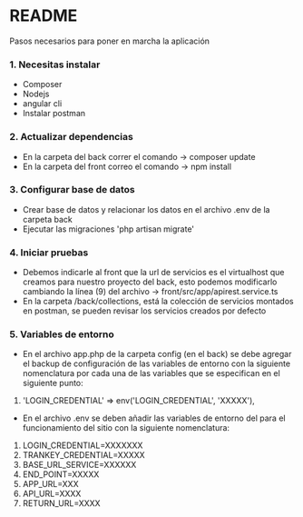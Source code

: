# README

Pasos necesarios para poner en marcha la aplicación

### 1. Necesitas instalar

- Composer
- Nodejs
- angular cli
- Instalar postman

### 2. Actualizar dependencias

- En la carpeta del back correr el comando -> composer update
- En la carpeta del front correo el comando -> npm install

### 3. Configurar base de datos

- Crear base de datos y relacionar los datos en el archivo .env de la carpeta back
- Ejecutar las migraciones 'php artisan migrate'

### 4. Iniciar pruebas 

- Debemos indicarle al front que la url de servicios es el virtualhost que creamos para nuestro proyecto del back, esto podemos modificarlo cambiando la línea (9) del archivo -> front/src/app/apirest.service.ts
- En la carpeta /back/collections, está la colección de servicios montados en postman, se pueden revisar los servicios creados por defecto

### 5. Variables de entorno
- En el archivo app.php de la carpeta config (en el back) se debe agregar el backup de configuración de las variables de entorno con la siguiente nomenclatura por cada una de las variables que se especifican en el siguiente punto:
1. 'LOGIN_CREDENTIAL' => env('LOGIN_CREDENTIAL', 'XXXXX'),
- En el archivo .env se deben añadir las variables de entorno del para el funcionamiento del sitio con la siguiente nomenclatura:
1. LOGIN_CREDENTIAL=XXXXXXX
2. TRANKEY_CREDENTIAL=XXXXX
3. BASE_URL_SERVICE=XXXXXX
4. END_POINT=XXXXX
5. APP_URL=XXX
6. API_URL=XXXX
7. RETURN_URL=XXXX



